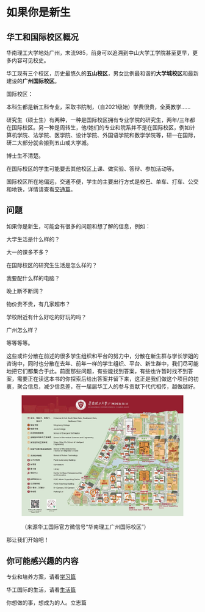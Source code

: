 # 如果你是新生

## 华工和国际校区概况

华南理工大学地处广州，末流985，前身可以追溯到中山大学工学院甚至更早，更多内容可见校史。

华工现有三个校区，历史最悠久的**五山校区**，男女比例最和谐的**大学城校区**和最新建设的**广州国际校区**。

国际校区：

本科生都是新工科专业，采取书院制，（自2021级始）学费很贵，全英教学……

研究生（硕士生）有两种，一种是国际校区拥有专业学院的研究生，两年/三年都在国际校区。另一种是周转生，他/她们的专业和院系并不是在国际校区，例如计算机学院、法学院、医学院、设计学院、外国语学院和数学学院等，研一在国际，研二大部分就会搬到五山或大学城。

博士生不清楚。

在国际校区的学生可能要去其他校区上课、做实验、答辩、参加活动等。

国际校区所在地偏远，交通不便，学生的主要出行方式是校巴、单车、打车、公交和地铁，详情请查看[交通篇](https://www.gzic.online/transport)。

## 问题

如果你是新生，可能会有很多的问题和想了解的信息，例如：

大学生活是什么样的？

大一的课多不多？

在国际校区的研究生生活是怎么样的？

我要配什么样的电脑？

晚上断不断网？

物价贵不贵，有几家超市？

学校附近有什么好吃的好玩的吗？

广州怎么样？

等等等等。

这些或许分散在前述的很多学生组织和平台的努力中，分散在新生群与学长学姐的咨询中，同时也分散在去年、前年一样的学生组织、平台、新生群中，我们尽可能地把它们都集合于此。前面那些问题，有些能找到答案，有些也许暂时找不到答案，需要正在读这本书的你探索后给出答案并留下来，这正是我们做这个项目的初衷，聚合信息，减少信息差，在一届届华工人的参与贡献下代代相传，越做越好。

<figure><img src=".gitbook/assets/image (13).png" alt=""><figcaption><p>（来源华工国际官方微信号“华南理工广州国际校区”）</p></figcaption></figure>

那让我们开始吧！

## 你可能感兴趣的内容

专业和培养方案，请看[学习篇](https://www.gzic.online/study)

华工国际的生活，请看[生活篇](https://www.gzic.online/life)

你想做的事，想成为的人。立志篇
